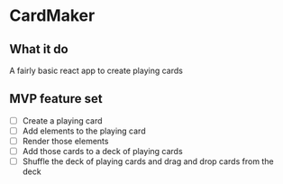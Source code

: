 # CardMaker

## What it do

A fairly basic react app to create playing cards

## MVP feature set

- [ ] Create a playing card
- [ ] Add elements to the playing card
- [ ] Render those elements
- [ ] Add those cards to a deck of playing cards
- [ ] Shuffle the deck of playing cards and drag and drop cards from the deck
